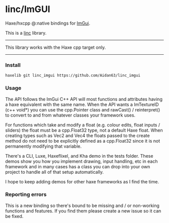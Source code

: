 # linc/ImGUI
Haxe/hxcpp @:native bindings for [ImGui](https://github.com/ocornut/imgui).

This is a [linc](http://snowkit.github.io/linc/) library.

---

This library works with the Haxe cpp target only.

---
### Install

`haxelib git linc_imgui https://github.com/Aidan63/linc_imgui`

### Usage

The API follows the ImGui C++ API will most functions and attributes having a haxe equivalent with the same name. When the API wants a ImTextureID (c++ void*) you can use the cpp.Pointer class and rawCast() / reinterpret() to convert to and from whatever classes your framework uses.

For functions which take and modify a float (e.g. colour edits, float inputs / sliders) the float must be a cpp.Float32 type, not a default Haxe float. When creating types such as Vec2 and Vec4 the floats passed to the create method do not need to be explicitly defined as a cpp.Float32 since it is not permanently modifying that variable.

There's a CLI, Luxe, Haxeflixel, and Kha demo in the tests folder. These demos show you how you implement drawing, input handling, etc in each framework and in many cases has a class you can drop into your own project to handle all of that setup automatically.

I hope to keep adding demos for other haxe frameworks as I find the time.

### Reporting errors

This is a new binding so there's bound to be missing and / or non-working functions and features. If you find them please create a new issue so it can be fixed.
